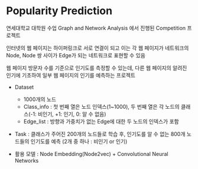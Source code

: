 # Popularity Prediction

연세대학교 대학원 수업 Graph and Network Analysis 에서 진행된 Competition 프로젝트

인터넷의 웹 페이지는 하이퍼링크로 서로 연결이 되고
이는 각 웹 페이지가 네트워크의 Node, Node 쌍 사이가 Edge가 되는 네트워크로 표현할 수 있음

웹 페이지 방문자 수를 기준으로 인기도를 측정할 수 있는데,
다른 웹 페이지의 알려진 인기에 기초하여 일부 웹 페이지의 인기를 예측하는 프로젝트

* Dataset
  - 1000개의 노드
  - Class_info : 첫 번째 열은 노드 인덱스(1~1000), 두 번째 열은 각 노드의 클래스(-1: 비인기, +1: 인기, 0: 알 수 없음)
  - Edge_list : 방향과 가중치가 없는 Edge에 대한 두 노드의 인덱스가 포함

* Task : 클래스가 주어진 200개의 노드들로 학습 후, 인기도를 알 수 없는 800개 노드들의 인기도를 예측 (2개 중 하나 : 비인기 or 인기)

* 활용 모델 : Node Embedding(Node2vec) + Convolutional Neural Networks


